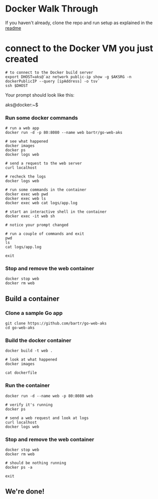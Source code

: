 # Docker Walk Through

If you haven't already, clone the repo and run setup as explained in the [readme](README.md)

# connect to the Docker VM you just created

```
# to connect to the Docker build server
export DHOST=aks@`az network public-ip show -g $AKSRG -n dockerPublicIP --query [ipAddress] -o tsv`
ssh $DHOST
```

Your prompt should look like this:

aks@docker:~$

### Run some docker commands

```
# run a web app
docker run -d -p 80:8080 --name web bartr/go-web-aks

# see what happened
docker images
docker ps
docker logs web

# send a request to the web server
curl localhost

# recheck the logs
docker logs web

# run some commands in the container
docker exec web pwd
docker exec web ls
docker exec web cat logs/app.log

# start an interactive shell in the container
docker exec -it web sh

# notice your prompt changed

# run a couple of commands and exit
pwd
ls
cat logs/app.log

exit
```

### Stop and remove the web container

```
docker stop web
docker rm web
```

## Build a container

### Clone a sample Go app

```
git clone https://github.com/bartr/go-web-aks
cd go-web-aks
```

### Build the docker container

```
docker build -t web .

# look at what happened
docker images

cat dockerfile
```

### Run the container

```
docker run -d --name web -p 80:8080 web

# verify it's running
docker ps

# send a web request and look at logs
curl localhost
docker logs web
```

### Stop and remove the web container

```
docker stop web
docker rm web

# should be nothing running
docker ps -a

exit
```

## We're done!
